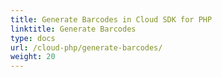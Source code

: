 ```yaml
---
title: Generate Barcodes in Cloud SDK for PHP
linktitle: Generate Barcodes
type: docs
url: /cloud-php/generate-barcodes/
weight: 20
---
```



